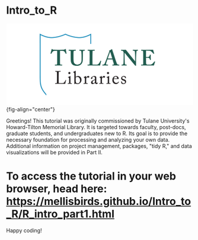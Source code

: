 # Intro_to_R

![](Data_In/Figures/TUL_Logos_narrow.png){fig-align="center"}

Greetings! This tutorial was originally commissioned by Tulane University's Howard-Tilton Memorial Library. It is targeted towards faculty, post-docs, graduate students, and undergraduates new to R. Its goal is to provide the necessary foundation for processing and analyzing your own data. Additional information on project management, packages, "tidy R," and data visualizations will be provided in Part II.

# To access the tutorial in your web browser, head here: <br> <https://mellisbirds.github.io/Intro_to_R/R_intro_part1.html>

Happy coding!
